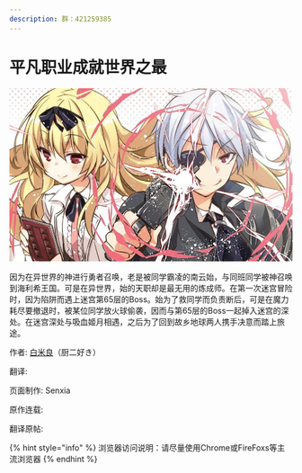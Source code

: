 ```yaml
---
description: 群：421259385
---
```


# 平凡职业成就世界之最

![&#x5E73;&#x51E1;&#x804C;&#x4E1A;&#x9020;&#x5C31;&#x4E16;&#x754C;&#x6700;&#x5F3A;](.gitbook/assets/qq-tu-pian-20190503155612.jpg)

因为在异世界的神进行勇者召唤，老是被同学霸凌的南云始，与同班同学被神召唤到海利希王国。可是在异世界，始的天职却是最无用的炼成师。在第一次迷宫冒险时，因为陷阱而遇上迷宫第65层的Boss。始为了救同学而负责断后，可是在魔力耗尽要撤退时，被某位同学放火球偷袭，因而与第65层的Boss一起掉入迷宫的深处。在迷宫深处与吸血姬月相遇，之后为了回到故乡地球两人携手决意而踏上旅途。

作者:  [白米良](https://zh.wikipedia.org/w/index.php?title=%E7%99%BD%E7%B1%B3%E8%89%AF&action=edit&redlink=1)（厨二好き）

翻译: 

页面制作: Senxia

原作连载: 

翻译原帖: 

{% hint style="info" %}
浏览器访问说明：请尽量使用Chrome或FireFoxs等主流浏览器
{% endhint %}



